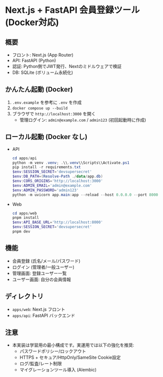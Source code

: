 # Next.js + FastAPI 会員登録ツール (Docker対応)

## 概要
- フロント: Next.js (App Router)
- API: FastAPI (Python)
- 認証: Python側でJWT発行、Nextのミドルウェアで検証
- DB: SQLite (ボリューム永続化)

## かんたん起動 (Docker)
1. `.env.example` を参考に `.env` を作成
2. `docker compose up --build`
3. ブラウザで `http://localhost:3000` を開く
   - 管理ログイン: `admin@example.com` / `admin123` (初回起動時に作成)

## ローカル起動 (Docker なし)
- API
  ```powershell
  cd apps/api
  python -m venv .venv; .\\.venv\\Scripts\\Activate.ps1
  pip install -r requirements.txt
  $env:SESSION_SECRET='devsupersecret'
  $env:DB_PATH=(Resolve-Path ./data/app.db)
  $env:CORS_ORIGINS='http://localhost:3000'
  $env:ADMIN_EMAIL='admin@example.com'
  $env:ADMIN_PASSWORD='admin123'
  python -m uvicorn app.main:app --reload --host 0.0.0.0 --port 8000
  ```
- Web
  ```powershell
  cd apps/web
  pnpm install
  $env:API_BASE_URL='http://localhost:8000'
  $env:SESSION_SECRET='devsupersecret'
  pnpm dev
  ```

## 機能
- 会員登録 (氏名/メール/パスワード)
- ログイン (管理者/一般ユーザー)
- 管理画面: 登録ユーザー一覧
- ユーザー画面: 自分の会員情報

## ディレクトリ
- `apps/web`: Next.js フロント
- `apps/api`: FastAPI バックエンド

## 注意
- 本実装は学習用の最小構成です。実運用では以下の強化を推奨:
  - パスワードポリシー/ロックアウト
  - HTTPS + セキュア/HttpOnly/SameSite Cookie設定
  - ログ/監査/レート制限
  - マイグレーションツール導入 (Alembic)


